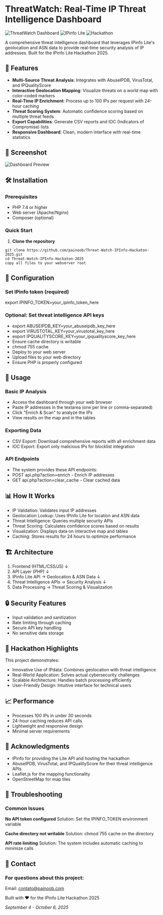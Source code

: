 # ThreatWatch: Real-Time IP Threat Intelligence Dashboard

![ThreatWatch Dashboard](https://img.shields.io/badge/Status-Ready_for_Hackathon-brightgreen)
![IPinfo Lite](https://img.shields.io/badge/Powered%20by-IPinfo%20Lite-blue)
![Hackathon](https://img.shields.io/badge/Hackathon-IPinfo%202025-orange)

A comprehensive threat intelligence dashboard that leverages IPinfo Lite's geolocation and ASN data to provide real-time security analysis of IP addresses. Built for the IPinfo Lite Hackathon 2025.

## 🚀 Features

- **Multi-Source Threat Analysis**: Integrates with AbuseIPDB, VirusTotal, and IPQualityScore
- **Interactive Geolocation Mapping**: Visualize threats on a world map with color-coded markers
- **Real-Time IP Enrichment**: Process up to 100 IPs per request with 24-hour caching
- **Threat Scoring System**: Automatic confidence scoring based on multiple threat feeds
- **Export Capabilities**: Generate CSV reports and IOC (Indicators of Compromise) lists
- **Responsive Dashboard**: Clean, modern interface with real-time statistics

## 📸 Screenshot

![Dashboard Preview](preview.png)

## 🛠️ Installation

### Prerequisites
- PHP 7.4 or higher
- Web server (Apache/Nginx)
- Composer (optional)

### Quick Start

1. **Clone the repository**
```
git clone https://github.com/painoob/Threat-Watch-IPInfo-Hackaton-2025.git
cd Threat-Watch-IPInfo-Hackaton-2025
copy all files to your webserver root
```

## 🔧 Configuration

### Set IPinfo token (required)
export IPINFO_TOKEN=your_ipinfo_token_here

### Optional: Set threat intelligence API keys
- export ABUSEIPDB_KEY=your_abuseipdb_key_here
- export VIRUSTOTAL_KEY=your_virustotal_key_here
- export IPQUALITYSCORE_KEY=your_ipqualityscore_key_here
- Ensure cache directory is writable
- chmod 755 cache
- Deploy to your web server
- Upload files to your web directory
- Ensure PHP is properly configured

## 🎯 Usage

### Basic IP Analysis
* Access the dashboard through your web browser
* Paste IP addresses in the textarea (one per line or comma-separated)
* Click "Enrich & Scan" to analyze the IPs
* View results on the map and in the tables

### Exporting Data
* CSV Export: Download comprehensive reports with all enrichment data
* IOC Export: Export only malicious IPs for blocklist integration

### API Endpoints
* The system provides these API endpoints:
* POST api.php?action=enrich - Enrich IP addresses
* GET api.php?action=clear_cache - Clear cached data

## 📊 How It Works
- IP Validation: Validates input IP addresses
- Geolocation Lookup: Uses IPinfo Lite for location and ASN data
- Threat Intelligence: Queries multiple security APIs
- Threat Scoring: Calculates confidence scores based on results
- Visualization: Displays data on interactive map and tables
- Caching: Stores results for 24 hours to optimize performance

## 🏗️ Architecture

1. Frontend (HTML/CSS/JS)
    ↓
2. API Layer (PHP)
    ↓
3. IPinfo Lite API → Geolocation & ASN Data
    ↓
4. Threat Intelligence APIs → Security Analysis
    ↓
5. Data Processing → Threat Scoring & Visualization

## 🔒 Security Features
* Input validation and sanitization
* Rate limiting through caching
* Secure API key handling
* No sensitive data storage

## 🌟 Hackathon Highlights
This project demonstrates:
- Innovative Use of IPdata: Combines geolocation with threat intelligence
- Real-World Application: Solves actual cybersecurity challenges
- Scalable Architecture: Handles batch processing efficiently
- User-Friendly Design: Intuitive interface for technical users

## 📈 Performance
- Processes 100 IPs in under 30 seconds
- 24-hour caching reduces API calls
- Lightweight and responsive design
- Minimal server requirements

## 🙏 Acknowledgments
- IPinfo for providing the Lite API and hosting the hackathon
- AbuseIPDB, VirusTotal, and IPQualityScore for their threat intelligence APIs
- Leaflet.js for the mapping functionality
- OpenStreetMap for map tiles

## 🐛 Troubleshooting

### Common Issues

**No API token configured**
Solution: Set the IPINFO_TOKEN environment variable

**Cache directory not writable**
Solution: chmod 755 cache on the directory

**API rate limiting**
Solution: The system includes automatic caching to minimize calls

## 📮 Contact

### For questions about this project:
Email: contato@painoob.com

Built with ❤️ for the IPinfo Lite Hackathon 2025

*September 4 - October 6, 2025*
